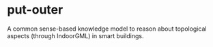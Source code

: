 # put-outer
A common sense-based knowledge model to reason about topological aspects (through IndoorGML) in smart buildings. 
